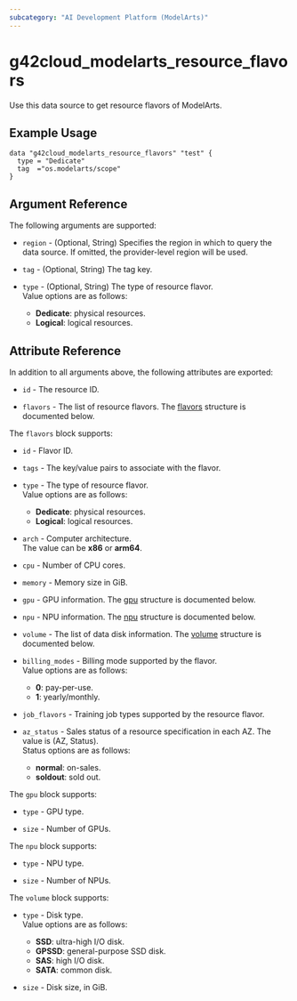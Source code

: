 ```yaml
---
subcategory: "AI Development Platform (ModelArts)"
---
```


# g42cloud_modelarts_resource_flavors

Use this data source to get resource flavors of ModelArts.

## Example Usage

```hcl
data "g42cloud_modelarts_resource_flavors" "test" {
  type = "Dedicate"
  tag  ="os.modelarts/scope"
}
```

## Argument Reference

The following arguments are supported:

* `region` - (Optional, String) Specifies the region in which to query the data source.
  If omitted, the provider-level region will be used.

* `tag` - (Optional, String) The tag key.

* `type` - (Optional, String) The type of resource flavor.  
  Value options are as follows:
    + **Dedicate**: physical resources.
    + **Logical**: logical resources.

## Attribute Reference

In addition to all arguments above, the following attributes are exported:

* `id` - The resource ID.

* `flavors` - The list of resource flavors.
  The [flavors](#ResourceFlavors_Flavors) structure is documented below.

<a name="ResourceFlavors_Flavors"></a>
The `flavors` block supports:

* `id` - Flavor ID.

* `tags` - The key/value pairs to associate with the flavor.

* `type` - The type of resource flavor.  
  Value options are as follows:
    + **Dedicate**: physical resources.
    + **Logical**: logical resources.

* `arch` - Computer architecture.  
  The value can be **x86** or **arm64**.

* `cpu` - Number of CPU cores.  

* `memory` - Memory size in GiB.  

* `gpu` - GPU information.
  The [gpu](#ResourceFlavors_FlavorsGpu) structure is documented below.

* `npu` - NPU information.
  The [npu](#ResourceFlavors_FlavorsNpu) structure is documented below.

* `volume` - The list of data disk information.
  The [volume](#ResourceFlavors_FlavorsVolume) structure is documented below.

* `billing_modes` - Billing mode supported by the flavor.  
  Value options are as follows:
    + **0**: pay-per-use.
    + **1**: yearly/monthly.

* `job_flavors` - Training job types supported by the resource flavor.  

* `az_status` - Sales status of a resource specification in each AZ. The value is (AZ, Status).  
  Status options are as follows:
    + **normal**: on-sales.
    + **soldout**: sold out.

<a name="ResourceFlavors_FlavorsGpu"></a>
The `gpu` block supports:

* `type` - GPU type.

* `size` - Number of GPUs.

<a name="ResourceFlavors_FlavorsNpu"></a>
The `npu` block supports:

* `type` - NPU type.

* `size` - Number of NPUs.

<a name="ResourceFlavors_FlavorsVolume"></a>
The `volume` block supports:

* `type` - Disk type.  
  Value options are as follows:
    + **SSD**: ultra-high I/O disk.
    + **GPSSD**: general-purpose SSD disk.
    + **SAS**: high I/O disk.
    + **SATA**: common disk.

* `size` - Disk size, in GiB.
